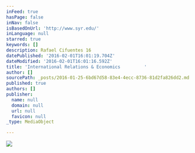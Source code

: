 ```yaml
---
inFeed: true
hasPage: false
inNav: false
isBasedOnUrl: 'http://www.syr.edu/'
inLanguage: null
starred: true
keywords: []
description: Rafael Cifuentes 16
datePublished: '2016-02-01T16:01:19.704Z'
dateModified: '2016-02-01T16:01:16.592Z'
title: 'International Relations & Economics         '
author: []
sourcePath: _posts/2016-01-25-6bd67d58-83e4-4ecc-8736-81d2fa826dd2.md
published: true
authors: []
publisher:
  name: null
  domain: null
  url: null
  favicon: null
_type: MediaObject

---
```

![](https://the-grid-user-content.s3-us-west-2.amazonaws.com/5476d993-17d1-4bb4-a662-26df3babbbf8.jpg)